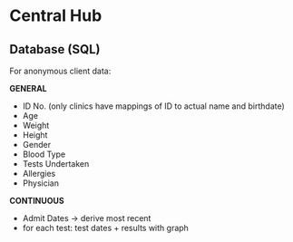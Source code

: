 # Central Hub


## Database (SQL)

For anonymous client data:

**GENERAL**
* ID No. (only clinics have mappings of ID to actual name and birthdate)
* Age
* Weight
* Height
* Gender
* Blood Type
* Tests Undertaken
* Allergies
* Physician

**CONTINUOUS**
* Admit Dates -> derive most recent
* for each test: test dates + results with graph



